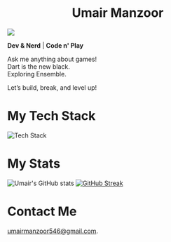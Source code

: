 <!-- ![Github_header](https://user-images.githubusercontent.com/88898454/162613510-d24014b6-b4ea-4f67-ba4a-19b4d956ceab.png)

<h1 align="center">
  <img src="https://user-images.githubusercontent.com/88898454/162615569-25a9d7d3-9235-4322-805f-1438d2b79e43.gif" width="80">
  &nbsp; < Hello World! /> &nbsp;
  <img src="https://user-images.githubusercontent.com/88898454/162615569-25a9d7d3-9235-4322-805f-1438d2b79e43.gif" width="80">
</h1>
-->
<h1 align="center">
Umair Manzoor
</h1>
<div style="display: flex;
  justify-content: space-between;">
  <img src="https://readme-typing-svg.herokuapp.com?font=Poppins&lines=A+Computer+Scientist;Software+Developer;Currently+learning+lowcode+Development">
  <!-- <img src="https://media1.giphy.com/media/9rtpurjbqiqZXbBBet/giphy.gif" align = "right"> -->
</div>

**Dev & Nerd** | **Code n' Play**  

Ask me anything about games!  
Dart is the new black.  
Exploring Ensemble.

Let’s build, break, and level up!

# My Tech Stack
![Tech Stack](https://cardify.vercel.app/api/badges?border=false&borderColor=%23ddd&borderWidth=2&iconColor=&icons=flutter%2Cunity%2Cdart%2Ccsharp%2Cunrealengine%2Ccplusplus%2Csolidity%2Cethereum&preset=dark&shadow=true&width=200)

<!-- # 📈 GitHub Activity Graph:
![Umair's GitHub activity graph](https://activity-graph.herokuapp.com/graph?username=Umair-Manzoor-47&hide_border=true&theme=redical)--->
#  My Stats
![Umair's GitHub stats](https://github-readme-stats.vercel.app/api?username=Umair-Manzoor-47&show_icons=true&theme=transparent&hide_border=true)
[![GitHub Streak](http://github-readme-streak-stats.herokuapp.com?user=Umair-Manzoor-47&theme=onedark&hide_border=true&date_format=M%20j%5B%2C%20Y%5D)](https://git.io/streak-stats)
<!--
# My Repos
![Readme Card](https://github-readme-stats.vercel.app/api/pin/?username=Umair-Manzoor-47&repo=framework&show_icons=true&theme=transparent&hide_border=true)
![Readme Card](https://github-readme-stats.vercel.app/api/pin/?username=Umair-Manzoor-47&repo=smart-contract-exercises&show_icons=true&theme=transparent&hide_border=true)
-->

# Contact Me
<p><a href="mailto:umairmanzoor546@gmail.com">umairmanzoor546@gmail.com</a>.</p>
